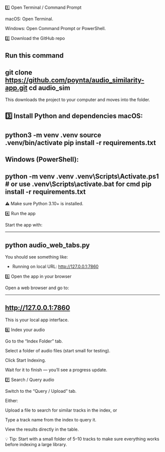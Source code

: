 1️⃣ Open Terminal / Command Prompt

macOS: Open Terminal.

Windows: Open Command Prompt or PowerShell.

2️⃣ Download the GitHub repo

Run this command
--------------------
git clone https://github.com/poynta/audio_similarity-app.git
cd audio_sim
--------------------

This downloads the project to your computer and moves into the folder.

3️⃣ Install Python and dependencies
macOS:
--------------------
python3 -m venv .venv
source .venv/bin/activate
pip install -r requirements.txt
--------------------


Windows (PowerShell):
--------------------
python -m venv .venv
.venv\Scripts\Activate.ps1   # or use .venv\Scripts\activate.bat for cmd
pip install -r requirements.txt
--------------------

⚠️ Make sure Python 3.10+ is installed.


4️⃣ Run the app

Start the app with:

--------------------
python audio_web_tabs.py
--------------------

You should see something like:

* Running on local URL:  http://127.0.0.1:7860


5️⃣ Open the app in your browser

Open a web browser and go to:

--------------------
http://127.0.0.1:7860
--------------------

This is your local app interface.

6️⃣ Index your audio

Go to the “Index Folder” tab.

Select a folder of audio files (start small for testing).

Click Start Indexing.

Wait for it to finish — you’ll see a progress update.

7️⃣ Search / Query audio

Switch to the “Query / Upload” tab.

Either:

Upload a file to search for similar tracks in the index, or

Type a track name from the index to query it.

View the results directly in the table.

💡 Tip: Start with a small folder of 5–10 tracks to make sure everything works before indexing a large library.
